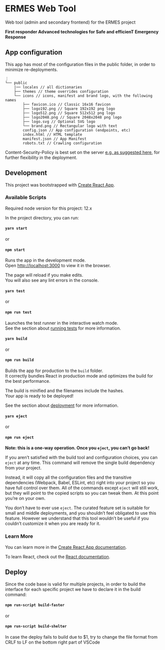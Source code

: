 # ERMES Web Tool

Web tool (admin and secondary frontend) for the ERMES project

**First responder Advanced technologies for Safe and efficienT Emergency Response**

## App configuration

This app has most of the configuration files in the public folder, in order to minimize re-deployments.

```
⋮
└── public
    |── locales // all dictionaries
    ├── themes // theme overrides configuration
    └── icons // icons, manifest and brand logo, with the following names
        ├── favicon.ico // Classic 16x16 favicon
        ├── logo192.png // Square 192x192 png logo
        ├── logo512.png // Square 512x512 png logo
        ├── logo2048.png // Square 2048x2048 png logo
        ├── logo.svg // Optional SVG logo
        └── brand.png // Rectangular logo with text
        config.json // App configuration (endpoints, etc)
        index.html // HTML template
        manifest.json // App Manifest
        robots.txt // Crawling configuration
```

Content-Security-Policy is best set on the server [e.g. as suggested here](https://www.ryadel.com/en/nginx-conf-secure-http-response-headers-pass-securityheaders-io-scan/), for further flexibility in the deployment.

## Development

This project was bootstrapped with [Create React App](https://github.com/facebook/create-react-app).

### Available Scripts

Required node version for this project: 12.x

In the project directory, you can run:

#### `yarn start`

or

#### `npm start`

Runs the app in the development mode.<br />
Open [http://localhost:3000](http://localhost:3000) to view it in the browser.

The page will reload if you make edits.<br />
You will also see any lint errors in the console.

#### `yarn test`

or

#### `npm run test`

Launches the test runner in the interactive watch mode.<br />
See the section about [running tests](https://facebook.github.io/create-react-app/docs/running-tests) for more information.

#### `yarn build`

or

#### `npm run build`

Builds the app for production to the `build` folder.<br />
It correctly bundles React in production mode and optimizes the build for the best performance.

The build is minified and the filenames include the hashes.<br />
Your app is ready to be deployed!

See the section about [deployment](https://facebook.github.io/create-react-app/docs/deployment) for more information.

#### `yarn eject`

or

#### `npm run eject`

**Note: this is a one-way operation. Once you `eject`, you can’t go back!**

If you aren’t satisfied with the build tool and configuration choices, you can `eject` at any time. This command will remove the single build dependency from your project.

Instead, it will copy all the configuration files and the transitive dependencies (Webpack, Babel, ESLint, etc) right into your project so you have full control over them. All of the commands except `eject` will still work, but they will point to the copied scripts so you can tweak them. At this point you’re on your own.

You don’t have to ever use `eject`. The curated feature set is suitable for small and middle deployments, and you shouldn’t feel obligated to use this feature. However we understand that this tool wouldn’t be useful if you couldn’t customize it when you are ready for it.

### Learn More

You can learn more in the [Create React App documentation](https://facebook.github.io/create-react-app/docs/getting-started).

To learn React, check out the [React documentation](https://reactjs.org/).


## Deploy

Since the code base is valid for multiple projects, in order to build the interface for each specific project we have to declare it in the build command:
#### `npm run-script build-faster`

or

#### `npm run-script build-shelter`


In case the deploy fails to build due to $1, try to change the file format from CRLF to LF on the bottom right part of VSCode